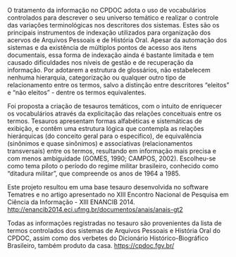 O tratamento da informação no CPDOC adota o uso de vocabulários controlados para descrever o seu universo temático e realizar o controle das variações terminológicas nos descritores dos sistemas. Estes são os principais instrumentos de indexação utilizados para organização dos acervos de Arquivos Pessoais e de História Oral. Apesar da automação dos sistemas e da existência de múltiplos pontos de acesso aos itens documentais, essa forma de indexação ainda é bastante limitada e tem causado dificuldades nos níveis de gestão e de recuperação da informação. Por adotarem a estrutura de glossários, não estabelecem nenhuma hierarquia, categorização ou qualquer outro tipo de relacionamento entre os termos, salvo a distinção entre descritores “eleitos” e “não eleitos” - dentre os termos equivalentes.

Foi proposta a criação de tesauros temáticos, com o intuito de enriquecer os vocabulários através da explicitação das relações conceituais entre os termos. Tesauros apresentam formas alfabéticas e sistemáticas de exibição, e contêm uma estrutura lógica que contempla as relações hierárquicas (do conceito geral para o específico), de equivalência (sinônimos e quase sinônimos) e associativas (relacionamentos transversais) entre os termos, resultando em informação mais precisa e com menos ambiguidade (GOMES, 1990; CAMPOS, 2002). Escolheu-se como tema piloto o período do regime militar brasileiro, conhecido como “ditadura militar”, que compreende os anos de 1964 a 1985. 

Este projeto resultou em uma base tesauro desenvolvida no software Tematres e no artigo apresentado no XIII Encontro Nacional de Pesquisa em Ciência da Informação - XIII ENANCIB 2014. 
http://enancib2014.eci.ufmg.br/documentos/anais/anais-gt2

Todas as informações registradas no tesauro são provenientes da lista de termos controlados dos sistemas de Arquivos Pessoais e História Oral do CPDOC, assim como dos verbetes do Dicionário Histórico-Biográfico Brasileiro, também produto da casa.
https://cpdoc.fgv.br/ 
